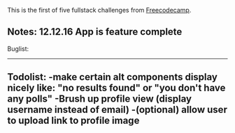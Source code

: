This is the first of five fullstack challenges from [Freecodecamp](https://www.freecodecamp.com).

Notes: 
12.12.16 App is feature complete
-------------------------------------------------------------------------------
Buglist:

-------------------------------------------------------------------------------
Todolist:
-make certain alt components display nicely like: "no results found" or "you don't have any polls"
-Brush up profile view (display username instead of email)
-(optional) allow user to upload link to profile image
-------------------------------------------------------------------------------

